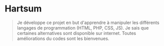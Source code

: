 # Hartsum

> Je développe ce projet en but d'apprendre à manipuler les différents langages de programmation (HTML, PHP, CSS, JS). Je sais que certaines alternatives sont disponible sur internet. Toutes améliorations du codes sont les bienvenues.
